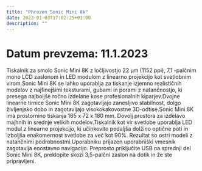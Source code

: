 ```yaml
---
title: "Phrozen Sonic Mini 8k"
date: 2023-01-03T17:02:25+01:00
description: ""
---
```

# Datum prevzema: 11.1.2023
Tiskalnik za smolo Sonic Mini 8K z ločljivostjo 22 µm (1152 ppi), 7,1 -palčnim mono LCD zaslonom in LED modulom z linearno projekcijo kot svetlobnim virom.Sonic Mini 8K se lahko uporablja za tiskanje izjemno realističnih modelov z najfinejšimi teksturami, gubami in porami z natančnostjo, ki presega najboljše ročno izdelane kose profesionalnih kiparjev.Dvojne linearne tirnice Sonic Mini 8K zagotavljajo zanesljivo stabilnost, dolgo življenjsko dobo in zagotavljajo visokokakovostne 3D-odtise.Sonic Mini 8K ima prostornino tiskanja 165 x 72 x 180 mm. Dovolj prostora za izdelavo majhnih in srednje velikih modelov.Tiskalnik kot vir svetlobe uporablja LED modul z linearno projekcijo, ki učinkovito podaljša dolžino optične poti in izboljša enakomernost svetlobe za več kot 90%. Rezultat so ostri modeli z natančnimi podrobnostmi.Uporabniku prijazen uporabniški vmesnik zagotavlja enostavno navigacijo. Preprosto priključite USB na sprednji del Sonic Mini 8K, preklopite skozi 3,5-palčni zaslon na dotik in že ste pripravljeni.